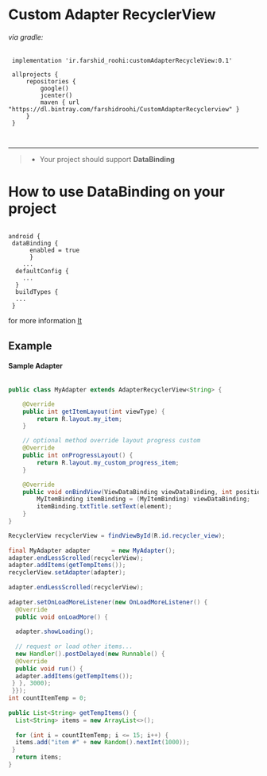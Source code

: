 # Custom Adapter RecyclerView

 ###### via gradle:   
  
```Gradle  
 implementation 'ir.farshid_roohi:customAdapterRecycleView:0.1'
 
 allprojects {
     repositories {
         google()
         jcenter()
         maven { url "https://dl.bintray.com/farshidroohi/CustomAdapterRecyclerview" }
     }
 }
 
 
 ```  
 <hr>
 
> - Your project should support **DataBinding** 

# How to use DataBinding on your project

```Gradle
  
android {  
 dataBinding {  
	  enabled = true  
	  }
	...
  defaultConfig {  
	...
  }  
  buildTypes {  
  ...
 }  
```
for more information [It](https://developer.android.com/topic/libraries/data-binding)


## Example

#### Sample Adapter 

```Java

public class MyAdapter extends AdapterRecyclerView<String> {

    @Override
    public int getItemLayout(int viewType) {
        return R.layout.my_item;
    }

    // optional method override layout progress custom
    @Override
    public int onProgressLayout() {
        return R.layout.my_custom_progress_item;
    }

    @Override
    public void onBindView(ViewDataBinding viewDataBinding, int position, int viewType, String element) {
        MyItemBinding itemBinding = (MyItemBinding) viewDataBinding;
        itemBinding.txtTitle.setText(element);
    }
}
```

```Java
RecyclerView recyclerView = findViewById(R.id.recycler_view);  
  
final MyAdapter adapter      = new MyAdapter();  
adapter.endLessScrolled(recyclerView);  
adapter.addItems(getTempItems());  
recyclerView.setAdapter(adapter);  
  
adapter.endLessScrolled(recyclerView);  
  
adapter.setOnLoadMoreListener(new OnLoadMoreListener() {  
  @Override  
  public void onLoadMore() {  
  
  adapter.showLoading();  
  
  // request or load other items...  
  new Handler().postDelayed(new Runnable() {  
  @Override  
  public void run() {  
  adapter.addItems(getTempItems());  
 } }, 3000);  
 }});
int countItemTemp = 0;  
  
public List<String> getTempItems() {  
  List<String> items = new ArrayList<>();  
  
  for (int i = countItemTemp; i <= 15; i++) {  
  items.add("item #" + new Random().nextInt(1000));  
 }  
  return items;  
}
```